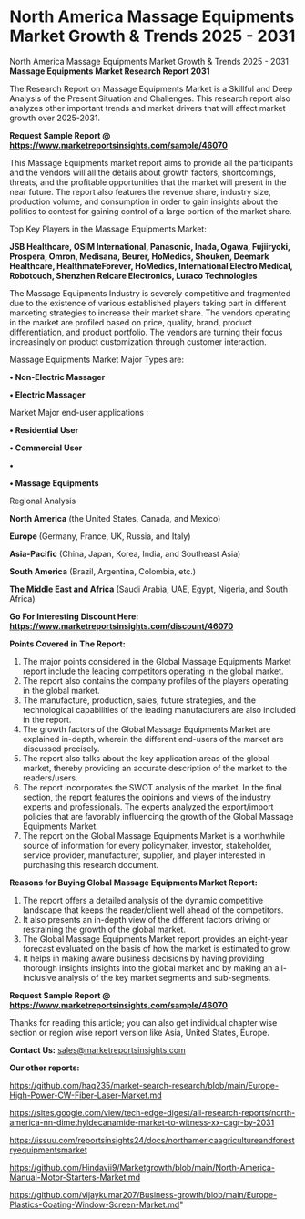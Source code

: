 # North America Massage Equipments Market Growth & Trends 2025 - 2031
North America Massage Equipments Market Growth & Trends 2025 - 2031
<strong>Massage Equipments Market Research Report 2031</strong>

The Research Report on Massage Equipments Market is a Skillful and Deep Analysis of the Present Situation and Challenges. This research report also analyzes other important trends and market drivers that will affect market growth over 2025-2031.

<strong>Request Sample Report @ <a href=https://www.marketreportsinsights.com/sample/46070>https://www.marketreportsinsights.com/sample/46070</a></strong>

This Massage Equipments market report aims to provide all the participants and the vendors will all the details about growth factors, shortcomings, threats, and the profitable opportunities that the market will present in the near future. The report also features the revenue share, industry size, production volume, and consumption in order to gain insights about the politics to contest for gaining control of a large portion of the market share.

Top Key Players in the Massage Equipments Market:

<strong>JSB Healthcare, OSIM International, Panasonic, Inada, Ogawa, Fujiiryoki, Prospera, Omron, Medisana, Beurer, HoMedics, Shouken, Deemark Healthcare, HealthmateForever, HoMedics, International Electro Medical, Robotouch, Shenzhen Relcare Electronics, Luraco Technologies</strong>

The Massage Equipments Industry is severely competitive and fragmented due to the existence of various established players taking part in different marketing strategies to increase their market share. The vendors operating in the market are profiled based on price, quality, brand, product differentiation, and product portfolio. The vendors are turning their focus increasingly on product customization through customer interaction.

Massage Equipments Market Major Types are:

<strong>•  Non-Electric Massager

•  Electric Massager</strong>

Market Major end-user applications :

<strong>•  Residential User

•  Commercial User

•  

•  Massage Equipments</strong>

Regional Analysis

</u><strong><b>North America</b></strong> (the United States, Canada, and Mexico)

<strong><b>Europe </b></strong>(Germany, France, UK, Russia, and Italy)

<strong><b>Asia-Pacific</b></strong> (China, Japan, Korea, India, and Southeast Asia)

<strong><b>South America</b></strong> (Brazil, Argentina, Colombia, etc.)

<strong><b>The Middle East and Africa</b></strong> (Saudi Arabia, UAE, Egypt, Nigeria, and South Africa)

<strong>Go For Interesting Discount Here: <a href=https://www.marketreportsinsights.com/discount/46070>https://www.marketreportsinsights.com/discount/46070</a></strong>

<strong>Points Covered in The Report:</strong>
<ol>
  <li>The major points considered in the Global Massage Equipments Market report include the leading competitors operating in the global market.</li>
  <li>The report also contains the company profiles of the players operating in the global market.</li>
  <li>The manufacture, production, sales, future strategies, and the technological capabilities of the leading manufacturers are also included in the report.</li>
  <li>The growth factors of the Global Massage Equipments Market are explained in-depth, wherein the different end-users of the market are discussed precisely.</li>
  <li>The report also talks about the key application areas of the global market, thereby providing an accurate description of the market to the readers/users.</li>
  <li>The report incorporates the SWOT analysis of the market. In the final section, the report features the opinions and views of the industry experts and professionals. The experts analyzed the export/import policies that are favorably influencing the growth of the Global Massage Equipments Market.</li>
  <li>The report on the Global Massage Equipments Market is a worthwhile source of information for every policymaker, investor, stakeholder, service provider, manufacturer, supplier, and player interested in purchasing this research document.</li>
</ol>
<strong>Reasons for Buying Global Massage Equipments Market Report:</strong>

<ol>
  <li>The report offers a detailed analysis of the dynamic competitive landscape that keeps the reader/client well ahead of the competitors.</li>
  <li>It also presents an in-depth view of the different factors driving or restraining the growth of the global market.</li>
  <li>The Global Massage Equipments Market report provides an eight-year forecast evaluated on the basis of how the market is estimated to grow.</li>
  <li>It helps in making aware business decisions by having providing thorough insights insights into the global market and by making an all-inclusive analysis of the key market segments and sub-segments.</li>
</ol>
<strong>Request Sample Report @ <a href=https://www.marketreportsinsights.com/sample/46070>https://www.marketreportsinsights.com/sample/46070</a></strong>


Thanks for reading this article; you can also get individual chapter wise section or region wise report version like Asia, United States, Europe.

<strong>Contact Us:</strong>
sales@marketreportsinsights.com

<strong>Our other reports:</strong>

<a href=https://github.com/haq235/market-search-research/blob/main/Europe-High-Power-CW-Fiber-Laser-Market.md>https://github.com/haq235/market-search-research/blob/main/Europe-High-Power-CW-Fiber-Laser-Market.md</a>

<a href=https://sites.google.com/view/tech-edge-digest/all-research-reports/north-america-nn-dimethyldecanamide-market-to-witness-xx-cagr-by-2031>https://sites.google.com/view/tech-edge-digest/all-research-reports/north-america-nn-dimethyldecanamide-market-to-witness-xx-cagr-by-2031</a>

<a href=https://issuu.com/reportsinsights24/docs/northamericaagricultureandforestryequipmentsmarket>https://issuu.com/reportsinsights24/docs/northamericaagricultureandforestryequipmentsmarket</a>

<a href=https://github.com/Hindavii9/Marketgrowth/blob/main/North-America-Manual-Motor-Starters-Market.md>https://github.com/Hindavii9/Marketgrowth/blob/main/North-America-Manual-Motor-Starters-Market.md</a>

<a href=https://github.com/vijaykumar207/Business-growth/blob/main/Europe-Plastics-Coating-Window-Screen-Market.md>https://github.com/vijaykumar207/Business-growth/blob/main/Europe-Plastics-Coating-Window-Screen-Market.md</a>"
